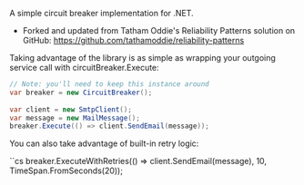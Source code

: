 A simple circuit breaker implementation for .NET.

+ Forked and updated from Tatham Oddie's Reliability Patterns solution on GitHub: https://github.com/tathamoddie/reliability-patterns

Taking advantage of the library is as simple as wrapping your outgoing service call with circuitBreaker.Execute:
```cs
// Note: you'll need to keep this instance around
var breaker = new CircuitBreaker();
 
var client = new SmtpClient();
var message = new MailMessage();
breaker.Execute(() => client.SendEmail(message));
```

You can also take advantage of built-in retry logic:

``cs
breaker.ExecuteWithRetries(() => client.SendEmail(message), 10, TimeSpan.FromSeconds(20));
```